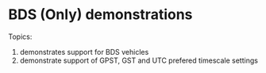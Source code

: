 BDS (Only) demonstrations
=========================

Topics:

1. demonstrates support for BDS vehicles
2. demonstrate support of GPST, GST and UTC prefered timescale settings
